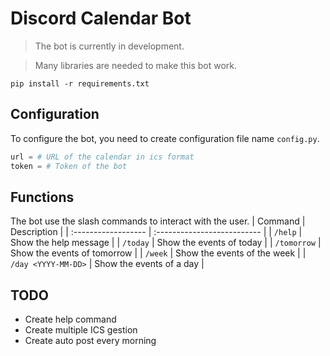 # Discord Calendar Bot
> The bot is currently in development.

> Many libraries are needed to make this bot work.
```pwsh
pip install -r requirements.txt
```


## Configuration
To configure the bot, you need to create configuration file name `config.py`.
```python
url = # URL of the calendar in ics format 
token = # Token of the bot 
```

## Functions
The bot use the slash commands to interact with the user.
| Command             | Description                 |
| :------------------ | :-------------------------- |
| `/help`             | Show the help message       |
| `/today`            | Show the events of today    |
| `/tomorrow`         | Show the events of tomorrow |
| `/week`             | Show the events of the week |
| `/day <YYYY-MM-DD>` | Show the events of a day    |

## TODO
- Create help command
- Create multiple ICS gestion
- Create auto post every morning
